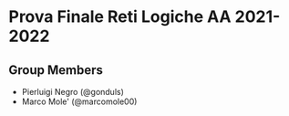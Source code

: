 # Prova Finale  Reti Logiche AA 2021-2022

## Group Members
- Pierluigi Negro (@gonduls)
- Marco Mole' (@marcomole00)
